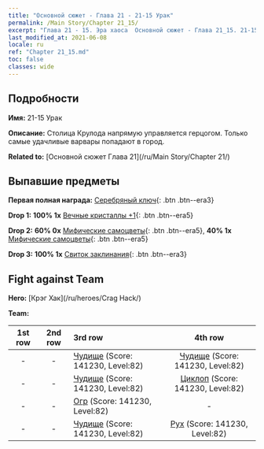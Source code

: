 ```yaml
---
title: "Основной сюжет - Глава 21 - 21-15 Урак"
permalink: /Main Story/Chapter 21_15/
excerpt: "Глава 21 - 15. Эра хаоса  Основной сюжет - Глава 21_15. 21-15 Урак"
last_modified_at: 2021-06-08
locale: ru
ref: "Chapter 21_15.md"
toc: false
classes: wide
---
```


## Подробности

 **Имя:** 21-15 Урак

 **Описание:** Столица Крулода напрямую управляется герцогом. Только самые удачливые варвары попадают в город.

 **Related to:** [Основной сюжет Глава 21](/ru/Main Story/Chapter 21/)

## Выпавшие предметы

 **Первая полная награда:** [Серебряный ключ](/ItemsRU/con_693/){: .btn .btn--era3}

 **Drop 1:** **100% 1x** [Вечные кристаллы +1](/ItemsRU/mat_73/){: .btn .btn--era5}

 **Drop 2:** **60% 0x** [Мифические самоцветы](/ItemsRU/mat_65/){: .btn .btn--era5}, **40% 1x** [Мифические самоцветы](/ItemsRU/mat_65/){: .btn .btn--era5}

 **Drop 3:** **100% 1x** [Свиток заклинания](/ItemsRU/con_694/){: .btn .btn--era3}


## Fight against Team
 **Hero:** [Крэг Хак](/ru/heroes/Crag Hack/)

 **Team:**


  | 1st row | 2nd row | 3rd row | 4th row |
  |:----:|:----:|:----|:----:|
  | - | - | [Чудище](/ru/units/Behemoth/) (Score: 141230, Level:82)  | [Чудище](/ru/units/Behemoth/) (Score: 141230, Level:82)  |
  | - | - | [Чудище](/ru/units/Behemoth/) (Score: 141230, Level:82)  | [Циклоп](/ru/units/Cyclops/) (Score: 141230, Level:82)  |
  | - | - | [Огр](/ru/units/Ogre/) (Score: 141230, Level:82)  | - |
  | - | - | [Чудище](/ru/units/Behemoth/) (Score: 141230, Level:82)  | [Рух](/ru/units/Roc/) (Score: 141230, Level:82)  |



